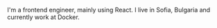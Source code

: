 I'm a frontend engineer, mainly using React. I live in Sofia, Bulgaria and currently work at Docker.
